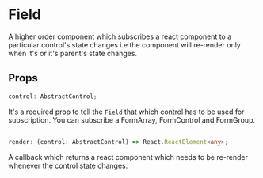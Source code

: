 # Field

A higher order component which subscribes a react component to a particular control's state changes i.e the component 
will re-render only when it's or it's parent's state changes.

## Props
```ts
control: AbstractControl;
```
It's a required prop to tell the `Field` that which control has to be used for subscription.
You can subscribe a FormArray, FormControl and FormGroup.

##
```ts
render: (control: AbstractControl) => React.ReactElement<any>;
```
A callback which returns a react component which needs to be re-render whenever the control state changes.
